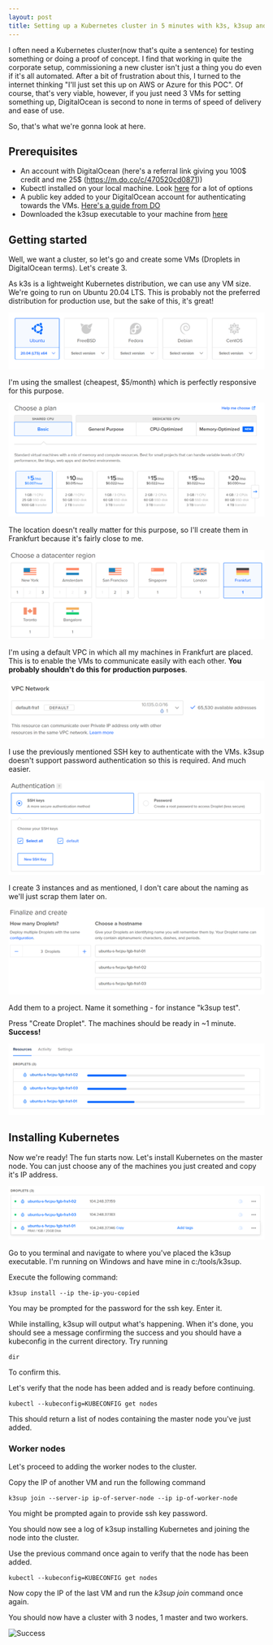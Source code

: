 ```yaml
---
layout: post
title: Setting up a Kubernetes cluster in 5 minutes with k3s, k3sup and Digital Ocean
---
```

I often need a Kubernetes cluster(now that's quite a sentence) for testing something or doing a proof of concept. I find that working in quite the corporate setup, commissioning a new cluster isn't just a thing you do even if it's all automated. After a bit of frustration about this, I turned to the internet thinking "I'll just set this up on AWS or Azure for this POC". Of course, that's very viable, however, if you just need 3 VMs for setting something up, DigitalOcean is second to none in terms of speed of delivery and ease of use.

So, that's what we're gonna look at here.

## Prerequisites

- An account with DigitalOcean (here's a referral link giving you 100$ credit and me 25$ (https://m.do.co/c/470520cd0871))
- Kubectl installed on your local machine. Look [here](https://kubernetes.io/docs/tasks/tools/install-kubectl/) for a lot of options
- A public key added to your DigitalOcean account for authenticating towards the VMs. [Here's a guide from DO](https://www.digitalocean.com/docs/droplets/how-to/add-ssh-keys/create-with-openssh/)
- Downloaded the k3sup executable to your machine from [here](https://github.com/alexellis/k3sup/releases)

## Getting started

Well, we want a cluster, so let's go and create some VMs (Droplets in DigitalOcean terms). Let's create 3.

As k3s is a lightweight Kubernetes distribution, we can use any VM size. We're going to run on Ubuntu 20.04 LTS. This is probably not the preferred distribution for production use, but the sake of this, it's great!

![Choosing an OS](choose_os.png)

I'm using the smallest (cheapest, $5/month) which is perfectly responsive for this purpose.

![Choosing VM size](choose_size.png)

The location doesn't really matter for this purpose, so I'll create them in Frankfurt because it's fairly close to me.

![Choosing a region](region.png)

I'm using a default VPC in which all my machines in Frankfurt are placed. This is to enable the VMs to communicate easily with each other. **You probably shouldn't do this for production purposes**.

![Choosing VPC](vpc.png)

I use the previously mentioned SSH key to authenticate with the VMs. k3sup doesn't support password authentication so this is required. And much easier.

![Choosing a SSH key for authentication](authentication.png)

I create 3 instances and as mentioned, I don't care about the naming as we'll just scrap them later on.

![Choose to create 3 instances with default naming](names.png)

Add them to a project. Name it something - for instance "k3sup test".

Press "Create Droplet". The machines should be ready in ~1 minute. **Success!**

![The instances are creating](creating.png)

## Installing Kubernetes

Now we're ready! The fun starts now. Let's install Kubernetes on the master node. You can just choose any of the machines you just created and copy it's IP address.

![Copying IP address of VM](copy_ip.png)

Go to you terminal and navigate to where you've placed the k3sup executable. I'm running on Windows and have mine in c:/tools/k3sup.

Execute the following command:

```
k3sup install --ip the-ip-you-copied
```

You may be prompted for the password for the ssh key. Enter it.

While installing, k3sup will output what's happening. When it's done, you should see a message confirming the success and you should have a kubeconfig in the current directory. Try running

```
dir
```
To confirm this.

Let's verify that the node has been added and is ready before continuing.

```
kubectl --kubeconfig=KUBECONFIG get nodes
```

This should return a list of nodes containing the master node you've just added.

### Worker nodes

Let's proceed to adding the worker nodes to the cluster.

Copy the IP of another VM and run the following command

```
k3sup join --server-ip ip-of-server-node --ip ip-of-worker-node
```

You might be prompted again to provide ssh key password.

You should now see a log of k3sup installing Kubernetes and joining the node into the cluster.

Use the previous command once again to verify that the node has been added.

```
kubectl --kubeconfig=KUBECONFIG get nodes
```

Now copy the IP of the last VM and run the *k3sup join* command once again.

You should now have a cluster with 3 nodes, 1 master and two workers.

![Success](https://media.giphy.com/media/zaqclXyLz3Uoo/giphy.gif)
